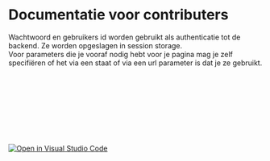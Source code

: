 # Documentatie voor contributers
Wachtwoord en gebruikers id worden gebruikt als authenticatie tot de backend. Ze worden opgeslagen in session storage.<br>
Voor parameters die je vooraf nodig hebt voor je pagina mag je zelf specifiëren of het via een staat of via een url parameter is dat je ze gebruikt.<br>
<br>
<br>
<br>
<br>
<br>
<br>
<br>
<br>
<br>
[![Open in Visual Studio Code](https://classroom.github.com/assets/open-in-vscode-2e0aaae1b6195c2367325f4f02e2d04e9abb55f0b24a779b69b11b9e10269abc.svg)](https://classroom.github.com/online_ide?assignment_repo_id=17411618&assignment_repo_type=AssignmentRepo)
